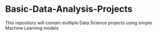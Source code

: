 # Basic-Data-Analysis-Projects
This repository will contain multiple Data Science projects using simple Machine Learning models
